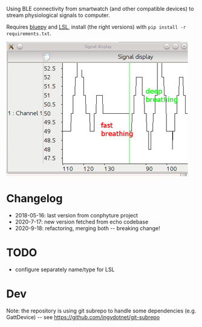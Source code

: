 Using BLE connectivity from smartwatch (and other compatible devices) to stream physiological signals to computer.

Requires [bluepy](https://github.com/IanHarvey/bluepy) and [LSL](https://github.com/sccn/labstreaminglayer), install (the right versions) with `pip install -r requirements.txt`.


![Quick test with mio alpha 2](mio_rox.png)

# Changelog

- 2018-05-16: last version from conphyture project
- 2020-7-17: new version fetched from echo codebase
- 2020-9-18: refactoring, merging both -- breaking change!

# TODO

- configure separately name/type for LSL
 
# Dev

Note: the repository is using git subrepo to handle some dependencies (e.g. GattDevice) -- see https://github.com/ingydotnet/git-subrepo
